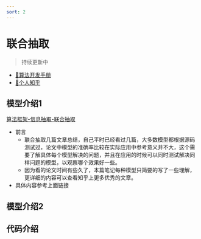```yaml
---
sort: 2
---
```


# 联合抽取

> 持续更新中

* [🔨算法开发手册](https://kg-nlp.github.io/Algorithm-Project-Manual/信息抽取/联合抽取.html)
* [🔨个人知乎](https://www.zhihu.com/people/zhangyj-n)


## 模型介绍1 

[算法框架-信息抽取-联合抽取](https://zhuanlan.zhihu.com/p/466905625)

* 前言
    * 联合抽取几篇文章总结，自己平时已经看过几篇，大多数模型都根据源码测试过，论文中模型的准确率比较在实际应用中参考意义并不大，这个需要了解具体每个模型解决的问题，并且在应用的时候可以同时测试解决同样问题的模型，以观察哪个效果好一些。
    * 因为看的论文时间有些久了，本篇笔记每种模型只简要的写了一些理解，更详细的内容可以查看知乎上更多优秀的文章。
* 具体内容参考上面链接

## 模型介绍2

## 代码介绍